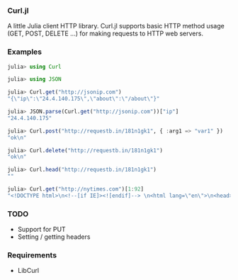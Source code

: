 ### Curl.jl

A little Julia client HTTP library. Curl.jl supports basic HTTP method usage
(GET, POST, DELETE ...) for making requests to HTTP web servers.

### Examples

  ```julia
  julia> using Curl

  julia> using JSON

  julia> Curl.get("http://jsonip.com")
  "{\"ip\":\"24.4.140.175\",\"about\":\"/about\"}"

  julia> JSON.parse(Curl.get("http://jsonip.com"))["ip"]
  "24.4.140.175"

  julia> Curl.post("http://requestb.in/181n1gk1", { :arg1 => "var1" })
  "ok\n"

  julia> Curl.delete("http://requestb.in/181n1gk1")
  "ok\n"

  julia> Curl.head("http://requestb.in/181n1gk1")
  ""

  julia> Curl.get("http://nytimes.com")[1:92]
  "<!DOCTYPE html>\n<!--[if IE]><![endif]--> \n<html lang=\"en\">\n<head>\n<title>The New York Times "

  ```

### TODO

 * Support for PUT
 * Setting / getting headers

### Requirements

 * LibCurl


